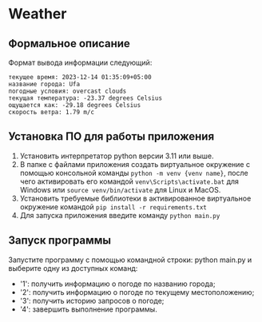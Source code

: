 # Weather

## Формальное описание
Формат вывода информации следующий:
```
текущее время: 2023-12-14 01:35:09+05:00
название города: Ufa
погодные условия: overcast clouds
текущая температура: -23.37 degrees Celsius
ощущается как: -29.18 degrees Celsius
скорость ветра: 1.79 m/c

```
## Установка ПО для работы приложения
1. Установить интерпретатор python версии 3.11 или выше.
2. В папке с файлами приложения создать виртуальное окружение с помощью консольной команды `python -m venv {venv name}`, после чего активировать его командой `venv\Scripts\activate.bat` для Windows или `source venv/bin/activate` для Linux и MacOS.
3. Установить требуемые библиотеки в активированное виртуальное окружение командой `pip install -r requirements.txt`
4. Для запуска приложения введите команду `python main.py`

## Запуск программы

Запустите программу с помощью командной строки: python main.py 
и выберите одну из доступных команд:
  - '1': получить информацию о погоде по названию города;
  - '2': получить информацию о погоде по текущему местоположению;
  - '3': получить историю запросов о погоде;
  - '4': завершить выполнение программы.
